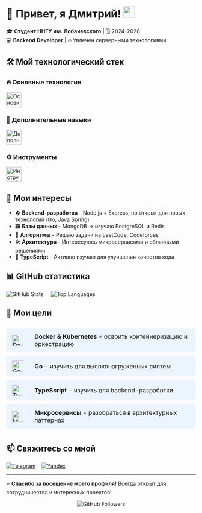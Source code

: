 <!--
<meta property="og:image" content="https://avatars.githubusercontent.com/u/86683621?v=4">
<meta property="og:description" content="Backend-разработчик | Студент ННГУ">
-->

# 🚀 Привет, я Дмитрий! <img src="https://media.giphy.com/media/hvRJCLFzcasrR4ia7z/giphy.gif" width="30px">

🎓 **Студент ННГУ им. Лобачевского** | 🗓️ 2024-2028  
💻 **Backend Developer** | 🔥 Увлечен серверными технологиями

## 🛠️ Мой технологический стек

### 🔥 Основные технологии
<div style="display: flex; flex-wrap: wrap; gap: 10px;">
  <img src="https://skillicons.dev/icons?i=nodejs,express,mongodb,js" alt="Основные технологии" height="40">
</div>

### 🌈 Дополнительные навыки
<div style="display: flex; flex-wrap: wrap; gap: 10px;">
  <img src="https://skillicons.dev/icons?i=python,c,cpp,html,css" alt="Дополнительные навыки" height="40">
</div>

### ⚙️ Инструменты
<div style="display: flex; flex-wrap: wrap; gap: 10px;">
  <img src="https://skillicons.dev/icons?i=git,github,vscode" alt="Инструменты" height="40">
</div>

## 🌟 Мои интересы

- � **Backend-разработка** - Node.js + Express, но открыт для новых технологий (Go, Java Spring)
- 🗃️ **Базы данных** - MongoDB → изучаю PostgreSQL и Redis
- 🧠 **Алгоритмы** - Решаю задачи на LeetCode, Codeforces
- 🛠️ **Архитектура** - Интересуюсь микросервисами и облачными решениями
- 📝 **TypeScript** - Активно изучаю для улучшения качества кода

## 📊 GitHub статистика

<div style="display: flex; flex-direction: row; flex-wrap: wrap; gap: 20px;">
  <img src="https://github-readme-stats.vercel.app/api?username=DmHack&show_icons=true&theme=radical&hide_border=true" alt="GitHub Stats" style="max-width: 400px;">
  <img src="https://github-readme-stats.vercel.app/api/top-langs/?username=DmHack&layout=compact&theme=dark&hide_border=true" alt="Top Languages" style="max-width: 300px;">
</div>

## 🎯 Мои цели

<table style="width: 100%; border-collapse: separate; border-spacing: 0 10px;">
  <tr style="background: rgba(88, 166, 255, 0.1); border-radius: 8px;">
    <td style="padding: 12px 15px; border-radius: 8px 0 0 8px;"><img src="https://img.icons8.com/fluency/48/000000/docker.png" width="30" alt="Docker"></td>
    <td style="padding: 12px 15px; border-radius: 0 8px 8px 0;"><b>Docker & Kubernetes</b> - освоить контейнеризацию и оркестрацию</td>
  </tr>
  <tr style="background: rgba(88, 166, 255, 0.1); border-radius: 8px;">
    <td style="padding: 12px 15px; border-radius: 8px 0 0 8px;"><img src="https://img.icons8.com/color/48/000000/golang.png" width="30" alt="Go"></td>
    <td style="padding: 12px 15px; border-radius: 0 8px 8px 0;"><b>Go</b> - изучить для высоконагруженных систем</td>
  </tr>
  <tr style="background: rgba(88, 166, 255, 0.1); border-radius: 8px;">
    <td style="padding: 12px 15px; border-radius: 8px 0 0 8px;"><img src="https://img.icons8.com/color/48/000000/typescript.png" width="30" alt="TypeScript"></td>
    <td style="padding: 12px 15px; border-radius: 0 8px 8px 0;"><b>TypeScript</b> - изучить для backend-разработки</td>
  </tr>
  <tr style="background: rgba(88, 166, 255, 0.1); border-radius: 8px;">
    <td style="padding: 12px 15px; border-radius: 8px 0 0 8px;"><img src="https://img.icons8.com/clouds/100/000000/services.png" width="30" alt="Microservices"></td>
    <td style="padding: 12px 15px; border-radius: 0 8px 8px 0;"><b>Микросервисы</b> - разобраться в архитектурных паттернах</td>
  </tr>
</table>

## 📫 Свяжитесь со мной

<div style="display: flex; gap: 15px;">
  <a href="https://t.me/MrDmHacks">
    <img src="https://img.shields.io/badge/Telegram-26A5E4?style=for-the-badge&logo=telegram&logoColor=white" alt="Telegram">
  </a>
  <a href="mailto:Dmitrynarukov@yandex.ru">
    <img src="https://img.shields.io/badge/Yandex-FF0000?style=for-the-badge&logo=yandex&logoColor=white" alt="Yandex">
  </a>
</div>

---

⭐ **Спасибо за посещение моего профиля!** Всегда открыт для сотрудничества и интересных проектов!

<p align="center">
  <img src="https://img.shields.io/github/followers/DmHack?label=Follow&style=social" alt="GitHub Followers">
</p>
